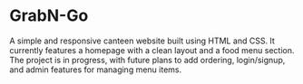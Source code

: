 # GrabN-Go
A simple and responsive canteen website built using HTML and CSS. It currently features a homepage with a clean layout and a food menu section. The project is in progress, with future plans to add ordering, login/signup, and admin features for managing menu items.
